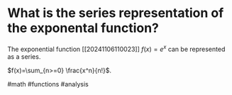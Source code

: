 # What is the series representation of the exponental function?
The exponential function [[20241106110023]] $f(x)=e^x$ can be represented as a series.

$f(x)=\sum_{n>=0} \frac{x^n}{n!}$.

#math #functions #analysis